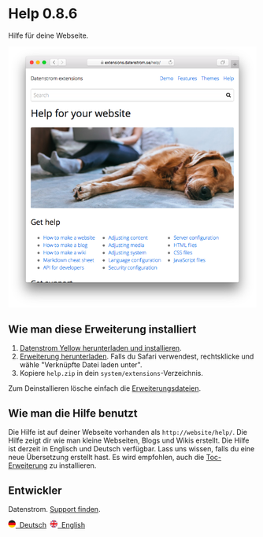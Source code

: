 Help 0.8.6
==========
Hilfe für deine Webseite.

<p align="center"><img src="help-screenshot.png?raw=true" alt="Bildschirmfoto"></p>

## Wie man diese Erweiterung installiert

1. [Datenstrom Yellow herunterladen und installieren](https://github.com/datenstrom/yellow/).
2. [Erweiterung herunterladen](https://github.com/datenstrom/yellow-extensions/raw/master/zip/help.zip). Falls du Safari verwendest, rechtsklicke und wähle "Verknüpfte Datei laden unter".
3. Kopiere `help.zip` in dein `system/extensions`-Verzeichnis.

Zum Deinstallieren lösche einfach die [Erweiterungsdateien](extension.ini).

## Wie man die Hilfe benutzt

Die Hilfe ist auf deiner Webseite vorhanden als `http://website/help/`. Die Hilfe zeigt dir wie man kleine Webseiten, Blogs und Wikis erstellt. Die Hilfe ist derzeit in Englisch und Deutsch verfügbar. Lass uns wissen, falls du eine neue Übersetzung erstellt hast. Es wird empfohlen, auch die [Toc-Erweiterung](https://github.com/datenstrom/yellow-extensions/tree/master/features/toc) zu installieren.

## Entwickler

Datenstrom. [Support finden](https://extensions.datenstrom.se/de/help/).

<p>
<a href="README-de.md"><img src="https://raw.githubusercontent.com/datenstrom/yellow-extensions/master/features/help/language-de.png" width="15" height="15" alt="Deutsch">&nbsp; Deutsch</a>&nbsp;
<a href="README.md"><img src="https://raw.githubusercontent.com/datenstrom/yellow-extensions/master/features/help/language-en.png" width="15" height="15" alt="English">&nbsp; English</a>&nbsp;
</p>